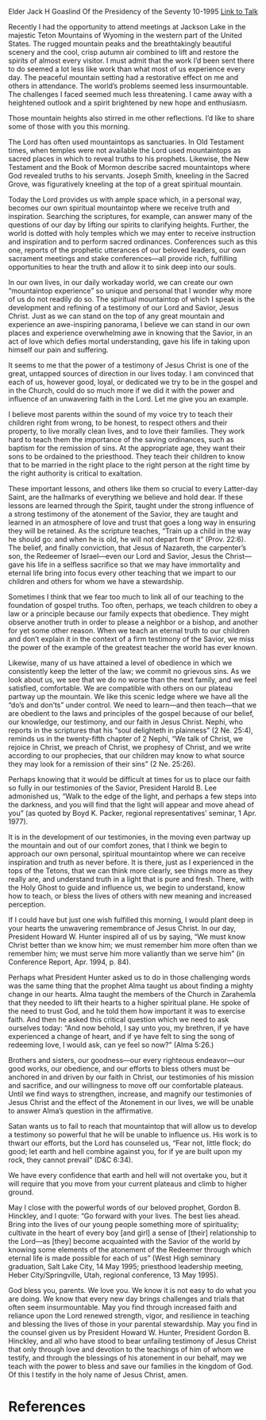 Elder Jack H Goaslind
Of the Presidency of the Seventy
10-1995
[Link to Talk](https://www.churchofjesuschrist.org/study/general-conference/1995/10/spiritual-mountaintops?lang=eng)

Recently I had the opportunity to attend meetings at Jackson Lake in the majestic Teton Mountains of Wyoming in the western part of the United States. The rugged mountain peaks and the breathtakingly beautiful scenery and the cool, crisp autumn air combined to lift and restore the spirits of almost every visitor. I must admit that the work I’d been sent there to do seemed a lot less like work than what most of us experience every day. The peaceful mountain setting had a restorative effect on me and others in attendance. The world’s problems seemed less insurmountable. The challenges I faced seemed much less threatening. I came away with a heightened outlook and a spirit brightened by new hope and enthusiasm.

Those mountain heights also stirred in me other reflections. I’d like to share some of those with you this morning.

The Lord has often used mountaintops as sanctuaries. In Old Testament times, when temples were not available the Lord used mountaintops as sacred places in which to reveal truths to his prophets. Likewise, the New Testament and the Book of Mormon describe sacred mountaintops where God revealed truths to his servants. Joseph Smith, kneeling in the Sacred Grove, was figuratively kneeling at the top of a great spiritual mountain.

Today the Lord provides us with ample space which, in a personal way, becomes our own spiritual mountaintop where we receive truth and inspiration. Searching the scriptures, for example, can answer many of the questions of our day by lifting our spirits to clarifying heights. Further, the world is dotted with holy temples which we may enter to receive instruction and inspiration and to perform sacred ordinances. Conferences such as this one, reports of the prophetic utterances of our beloved leaders, our own sacrament meetings and stake conferences—all provide rich, fulfilling opportunities to hear the truth and allow it to sink deep into our souls.

In our own lives, in our daily workaday world, we can create our own “mountaintop experience” so unique and personal that I wonder why more of us do not readily do so. The spiritual mountaintop of which I speak is the development and refining of a testimony of our Lord and Savior, Jesus Christ. Just as we can stand on the top of any great mountain and experience an awe-inspiring panorama, I believe we can stand in our own places and experience overwhelming awe in knowing that the Savior, in an act of love which defies mortal understanding, gave his life in taking upon himself our pain and suffering.

It seems to me that the power of a testimony of Jesus Christ is one of the great, untapped sources of direction in our lives today. I am convinced that each of us, however good, loyal, or dedicated we try to be in the gospel and in the Church, could do so much more if we did it with the power and influence of an unwavering faith in the Lord. Let me give you an example.

I believe most parents within the sound of my voice try to teach their children right from wrong, to be honest, to respect others and their property, to live morally clean lives, and to love their families. They work hard to teach them the importance of the saving ordinances, such as baptism for the remission of sins. At the appropriate age, they want their sons to be ordained to the priesthood. They teach their children to know that to be married in the right place to the right person at the right time by the right authority is critical to exaltation.

These important lessons, and others like them so crucial to every Latter-day Saint, are the hallmarks of everything we believe and hold dear. If these lessons are learned through the Spirit, taught under the strong influence of a strong testimony of the atonement of the Savior, they are taught and learned in an atmosphere of love and trust that goes a long way in ensuring they will be retained. As the scripture teaches, “Train up a child in the way he should go: and when he is old, he will not depart from it” (Prov. 22:6). The belief, and finally conviction, that Jesus of Nazareth, the carpenter’s son, the Redeemer of Israel—even our Lord and Savior, Jesus the Christ—gave his life in a selfless sacrifice so that we may have immortality and eternal life bring into focus every other teaching that we impart to our children and others for whom we have a stewardship.

Sometimes I think that we fear too much to link all of our teaching to the foundation of gospel truths. Too often, perhaps, we teach children to obey a law or a principle because our family expects that obedience. They might observe another truth in order to please a neighbor or a bishop, and another for yet some other reason. When we teach an eternal truth to our children and don’t explain it in the context of a firm testimony of the Savior, we miss the power of the example of the greatest teacher the world has ever known.

Likewise, many of us have attained a level of obedience in which we consistently keep the letter of the law; we commit no grievous sins. As we look about us, we see that we do no worse than the next family, and we feel satisfied, comfortable. We are compatible with others on our plateau partway up the mountain. We like this scenic ledge where we have all the “do’s and don’ts” under control. We need to learn—and then teach—that we are obedient to the laws and principles of the gospel because of our belief, our knowledge, our testimony, and our faith in Jesus Christ. Nephi, who reports in the scriptures that his “soul delighteth in plainness” (2 Ne. 25:4), reminds us in the twenty-fifth chapter of 2 Nephi, “We talk of Christ, we rejoice in Christ, we preach of Christ, we prophesy of Christ, and we write according to our prophecies, that our children may know to what source they may look for a remission of their sins” (2 Ne. 25:26).

Perhaps knowing that it would be difficult at times for us to place our faith so fully in our testimonies of the Savior, President Harold B. Lee admonished us, “Walk to the edge of the light, and perhaps a few steps into the darkness, and you will find that the light will appear and move ahead of you” (as quoted by Boyd K. Packer, regional representatives’ seminar, 1 Apr. 1977).

It is in the development of our testimonies, in the moving even partway up the mountain and out of our comfort zones, that I think we begin to approach our own personal, spiritual mountaintop where we can receive inspiration and truth as never before. It is there, just as I experienced in the tops of the Tetons, that we can think more clearly, see things more as they really are, and understand truth in a light that is pure and fresh. There, with the Holy Ghost to guide and influence us, we begin to understand, know how to teach, or bless the lives of others with new meaning and increased perception.

If I could have but just one wish fulfilled this morning, I would plant deep in your hearts the unwavering remembrance of Jesus Christ. In our day, President Howard W. Hunter inspired all of us by saying, “We must know Christ better than we know him; we must remember him more often than we remember him; we must serve him more valiantly than we serve him” (in Conference Report, Apr. 1994, p. 84).

Perhaps what President Hunter asked us to do in those challenging words was the same thing that the prophet Alma taught us about finding a mighty change in our hearts. Alma taught the members of the Church in Zarahemla that they needed to lift their hearts to a higher spiritual plane. He spoke of the need to trust God, and he told them how important it was to exercise faith. And then he asked this critical question which we need to ask ourselves today: “And now behold, I say unto you, my brethren, if ye have experienced a change of heart, and if ye have felt to sing the song of redeeming love, I would ask, can ye feel so now?” (Alma 5:26.)

Brothers and sisters, our goodness—our every righteous endeavor—our good works, our obedience, and our efforts to bless others must be anchored in and driven by our faith in Christ, our testimonies of his mission and sacrifice, and our willingness to move off our comfortable plateaus. Until we find ways to strengthen, increase, and magnify our testimonies of Jesus Christ and the effect of the Atonement in our lives, we will be unable to answer Alma’s question in the affirmative.

Satan wants us to fail to reach that mountaintop that will allow us to develop a testimony so powerful that he will be unable to influence us. His work is to thwart our efforts, but the Lord has counseled us, “Fear not, little flock; do good; let earth and hell combine against you, for if ye are built upon my rock, they cannot prevail” (D&C 6:34).

We have every confidence that earth and hell will not overtake you, but it will require that you move from your current plateaus and climb to higher ground.

May I close with the powerful words of our beloved prophet, Gordon B. Hinckley, and I quote: “Go forward with your lives. The best lies ahead. Bring into the lives of our young people something more of spirituality; cultivate in the heart of every boy [and girl] a sense of [their] relationship to the Lord—as [they] become acquainted with the Savior of the world by knowing some elements of the atonement of the Redeemer through which eternal life is made possible for each of us” (West High seminary graduation, Salt Lake City, 14 May 1995; priesthood leadership meeting, Heber City/Springville, Utah, regional conference, 13 May 1995).

God bless you, parents. We love you. We know it is not easy to do what you are doing. We know that every new day brings challenges and trials that often seem insurmountable. May you find through increased faith and reliance upon the Lord renewed strength, vigor, and resilience in teaching and blessing the lives of those in your parental stewardship. May you find in the counsel given us by President Howard W. Hunter, President Gordon B. Hinckley, and all who have stood to bear unfailing testimony of Jesus Christ that only through love and devotion to the teachings of him of whom we testify, and through the blessings of his atonement in our behalf, may we teach with the power to bless and save our families in the kingdom of God. Of this I testify in the holy name of Jesus Christ, amen.

# References

